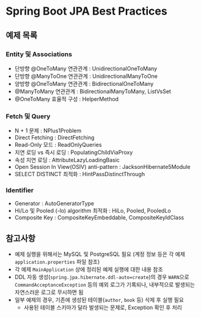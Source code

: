 # Spring Boot JPA Best Practices

## 예제 목록

### Entity 및 Associations
- 단방향 @OneToMany 연관관계 : UnidirectionalOneToMany
- 단방향 @ManyToOne 연관관계 : UnidirectionalManyToOne
- 양방향 @OneToMany 연관관계 : BidirectionalOneToMany
- @ManyToMany 연관관계 : BidirectionalManyToMany, ListVsSet
- @OneToMany 효율적 구성 : HelperMethod

### Fetch 및 Query
- N + 1 문제 : NPlus1Problem
- Direct Fetching : DirectFetching
- Read-Only 모드 : ReadOnlyQueries
- 지연 로딩 vs 즉시 로딩 : PopulatingChildViaProxy
- 속성 지연 로딩 : AttributeLazyLoadingBasic
- Open Session In View(OSIV) anti-pattern : JacksonHibernate5Module
- SELECT DISTINCT 최적화 : HintPassDistinctThrough

### Identifier
- Generator : AutoGeneratorType
- Hi/Lo 및 Pooled (-lo) algorithm 최적화 : HiLo, Pooled, PooledLo
- Composite Key : CompositeKeyEmbeddable, CompositeKeyIdClass

## 참고사항
- 예제 실행을 위해서는 MySQL 및 PostgreSQL 필요 (계정 정보 등은 각 예제 `application.properties` 파일 참조)
- 각 예제 `MainApplication` 상에 정리된 예제 실행에 대한 내용 참조
- DDL 자동 생성(`spring.jpa.hibernate.ddl-auto=create`)의 경우 `WARN`으로 `CommandAcceptanceException` 등의 예외 로그가 기록되나, 내부적으로 발생되는 자연스러운 로그로 무시하면 됨
- 일부 예제의 경우, 기존에 생성된 테이블(`author`, `book` 등) 삭제 후 실행 필요
  - 사용된 테이블 스키마가 달라 발생되는 문제로, Exception 확인 후 처리
